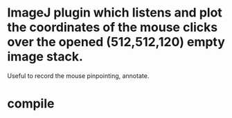 # ImageJ plugin which listens and plot the coordinates of the mouse clicks over the opened (512,512,120) empty image stack. 
Useful to record the mouse pinpointing, annotate.

# compile